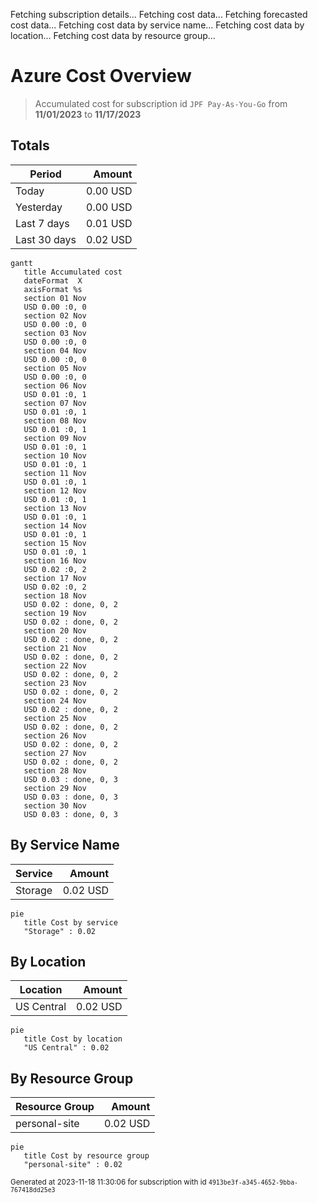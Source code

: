 Fetching subscription details...
Fetching cost data...
Fetching forecasted cost data...
Fetching cost data by service name...
Fetching cost data by location...
Fetching cost data by resource group...
# Azure Cost Overview

> Accumulated cost for subscription id `JPF Pay-As-You-Go` from **11/01/2023** to **11/17/2023**

## Totals

|Period|Amount|
|---|---:|
|Today|0.00 USD|
|Yesterday|0.00 USD|
|Last 7 days|0.01 USD|
|Last 30 days|0.02 USD|

```mermaid
gantt
   title Accumulated cost
   dateFormat  X
   axisFormat %s
   section 01 Nov
   USD 0.00 :0, 0
   section 02 Nov
   USD 0.00 :0, 0
   section 03 Nov
   USD 0.00 :0, 0
   section 04 Nov
   USD 0.00 :0, 0
   section 05 Nov
   USD 0.00 :0, 0
   section 06 Nov
   USD 0.01 :0, 1
   section 07 Nov
   USD 0.01 :0, 1
   section 08 Nov
   USD 0.01 :0, 1
   section 09 Nov
   USD 0.01 :0, 1
   section 10 Nov
   USD 0.01 :0, 1
   section 11 Nov
   USD 0.01 :0, 1
   section 12 Nov
   USD 0.01 :0, 1
   section 13 Nov
   USD 0.01 :0, 1
   section 14 Nov
   USD 0.01 :0, 1
   section 15 Nov
   USD 0.01 :0, 1
   section 16 Nov
   USD 0.02 :0, 2
   section 17 Nov
   USD 0.02 :0, 2
   section 18 Nov
   USD 0.02 : done, 0, 2
   section 19 Nov
   USD 0.02 : done, 0, 2
   section 20 Nov
   USD 0.02 : done, 0, 2
   section 21 Nov
   USD 0.02 : done, 0, 2
   section 22 Nov
   USD 0.02 : done, 0, 2
   section 23 Nov
   USD 0.02 : done, 0, 2
   section 24 Nov
   USD 0.02 : done, 0, 2
   section 25 Nov
   USD 0.02 : done, 0, 2
   section 26 Nov
   USD 0.02 : done, 0, 2
   section 27 Nov
   USD 0.02 : done, 0, 2
   section 28 Nov
   USD 0.03 : done, 0, 3
   section 29 Nov
   USD 0.03 : done, 0, 3
   section 30 Nov
   USD 0.03 : done, 0, 3
```

## By Service Name

|Service|Amount|
|---|---:|
|Storage|0.02 USD|

```mermaid
pie
   title Cost by service
   "Storage" : 0.02
```

## By Location

|Location|Amount|
|---|---:|
|US Central|0.02 USD|

```mermaid
pie
   title Cost by location
   "US Central" : 0.02
```

## By Resource Group

|Resource Group|Amount|
|---|---:|
|personal-site|0.02 USD|

```mermaid
pie
   title Cost by resource group
   "personal-site" : 0.02
```

<sup>Generated at 2023-11-18 11:30:06 for subscription with id `4913be3f-a345-4652-9bba-767418dd25e3`</sup>

